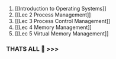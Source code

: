 1. [[Introduction to Operating Systems]]
2. [[Lec 2 Process Management]]
3. [[Lec 3 Process Control Management]]
4. [[Lec 4 Memory Management]]
5. [[Lec 5 Virtual Memory Management]]

### THATS ALL 🦦 >>>